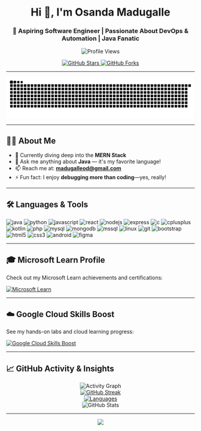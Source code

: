 <h1 align="center">Hi 👋, I'm Osanda Madugalle</h1>
<h3 align="center">🚀 Aspiring Software Engineer | Passionate About DevOps & Automation | Java Fanatic</h3>

<div align="center">
  <!-- Visitors Counter -->
  <img src="https://komarev.com/ghpvc/?username=osandamadugalle&style=for-the-badge" alt="Profile Views" />
</div>

<!-- 🏆 Trophy section (official fallback badge) -->
<p align="center">
  <a href="https://github.com/osandamadugalle">
    <div align="center">
      <img src="https://img.shields.io/github/stars/osandamadugalle?style=social" alt="GitHub Stars" />
      <img src="https://img.shields.io/github/forks/osandamadugalle/osandamadugalle?style=social" alt="GitHub Forks" />
    </div>
  </a>
</p>

---

<p align="center">
  <img src="https://github.com/7oSkaaa/7oSkaaa/blob/output/github-contribution-grid-snake.svg" alt="Snake Game" />
</p>

---

## 👨‍💻 About Me

 - 🌱 Currently diving deep into the **MERN Stack** 
- 💬 Ask me anything about **Java** — it's my favorite language!
- 📫 Reach me at: **madugalleod@gmail.com**
- ⚡ Fun fact: I enjoy **debugging more than coding**—yes, really!

---

## 🛠️ Languages & Tools

<div align="left">
  <img src="https://cdn.jsdelivr.net/gh/devicons/devicon/icons/java/java-original.svg" alt="java" width="40" height="40"/>
  <img src="https://cdn.jsdelivr.net/gh/devicons/devicon/icons/python/python-original.svg" alt="python" width="40" height="40"/>
  <img src="https://cdn.jsdelivr.net/gh/devicons/devicon/icons/javascript/javascript-original.svg" alt="javascript" width="40" height="40"/>
  <img src="https://cdn.jsdelivr.net/gh/devicons/devicon/icons/react/react-original-wordmark.svg" alt="react" width="40" height="40"/>
  <img src="https://cdn.jsdelivr.net/gh/devicons/devicon/icons/nodejs/nodejs-original-wordmark.svg" alt="nodejs" width="40" height="40"/>
  <img src="https://cdn.jsdelivr.net/gh/devicons/devicon/icons/express/express-original-wordmark.svg" alt="express" width="40" height="40"/>
  <img src="https://cdn.jsdelivr.net/gh/devicons/devicon/icons/c/c-original.svg" alt="c" width="40" height="40"/>
  <img src="https://cdn.jsdelivr.net/gh/devicons/devicon/icons/cplusplus/cplusplus-original.svg" alt="cplusplus" width="40" height="40"/>
  <img src="https://cdn.jsdelivr.net/gh/devicons/devicon/icons/kotlin/kotlin-original.svg" alt="kotlin" width="40" height="40"/>
  <img src="https://cdn.jsdelivr.net/gh/devicons/devicon/icons/php/php-original.svg" alt="php" width="40" height="40"/>
  <img src="https://cdn.jsdelivr.net/gh/devicons/devicon/icons/mysql/mysql-original-wordmark.svg" alt="mysql" width="40" height="40"/>
  <img src="https://cdn.jsdelivr.net/gh/devicons/devicon/icons/mongodb/mongodb-original-wordmark.svg" alt="mongodb" width="40" height="40"/>
  <img src="https://cdn.jsdelivr.net/gh/devicons/devicon/icons/microsoftsqlserver/microsoftsqlserver-plain.svg" alt="mssql" width="40" height="40"/>
  <img src="https://cdn.jsdelivr.net/gh/devicons/devicon/icons/linux/linux-original.svg" alt="linux" width="40" height="40"/>
  <img src="https://cdn.jsdelivr.net/gh/devicons/devicon/icons/git/git-original.svg" alt="git" width="40" height="40"/>
  <img src="https://cdn.jsdelivr.net/gh/devicons/devicon/icons/bootstrap/bootstrap-plain-wordmark.svg" alt="bootstrap" width="40" height="40"/>
  <img src="https://cdn.jsdelivr.net/gh/devicons/devicon/icons/html5/html5-original-wordmark.svg" alt="html5" width="40" height="40"/>
  <img src="https://cdn.jsdelivr.net/gh/devicons/devicon/icons/css3/css3-original-wordmark.svg" alt="css3" width="40" height="40"/>
  <img src="https://cdn.jsdelivr.net/gh/devicons/devicon/icons/android/android-original-wordmark.svg" alt="android" width="40" height="40"/>
  <img src="https://www.vectorlogo.zone/logos/figma/figma-icon.svg" alt="figma" width="40" height="40"/>
</div>

---

## 🎓 Microsoft Learn Profile

Check out my Microsoft Learn achievements and certifications:

[![Microsoft Learn](https://img.shields.io/badge/Microsoft%20Learn-View%20Profile-blue?style=for-the-badge&logo=microsoft)](https://learn.microsoft.com/users/osandamadugalle/)

---

## ☁️ Google Cloud Skills Boost

See my hands-on labs and cloud learning progress:

[![Google Cloud Skills Boost](https://img.shields.io/badge/Google%20Cloud-Skills%20Boost-4285F4?style=for-the-badge&logo=googlecloud&logoColor=white)](https://www.cloudskillsboost.google/public_profiles/723b25a3-cabd-40d5-86e4-2884fcf383e5)

---

## 📈 GitHub Activity & Insights

<div align="center">
  <!-- Activity Graph -->
  <img src="https://github-readme-activity-graph.vercel.app/graph?username=osandamadugalle&theme=github-compact" alt="Activity Graph" />
</div>

<div align="center">
  <!-- Streak Chart fallback: shows badge if image fails -->
  <a href="https://github.com/osandamadugalle">
    <img src="https://github-readme-streak-stats.herokuapp.com/?user=osandamadugalle&theme=dark" alt="GitHub Streak" onerror="this.onerror=null;this.src='https://img.shields.io/badge/GitHub%20Streak-View%20on%20profile-blue?style=for-the-badge';" />
  </a>
</div>

<div align="center">
  <!-- GitHub Languages Pie Chart (fallback to compact layout if pie breaks) -->
  <a href="https://github.com/osandamadugalle">
    <img src="https://github-readme-stats.vercel.app/api/top-langs/?username=osandamadugalle&layout=compact&theme=dark" alt="Languages" />
  </a>
</div>

<div align="center">
  <!-- GitHub Stats Card -->
  <img src="https://github-readme-stats.vercel.app/api?username=osandamadugalle&show_icons=true&locale=en&theme=dark" alt="GitHub Stats" />
</div>

---

<p align="center">
  <img src="https://raw.githubusercontent.com/Trilokia/Trilokia/379277808c61ef204768a61bbc5d25bc7798ccf1/bottom_header.svg" />
</p>
